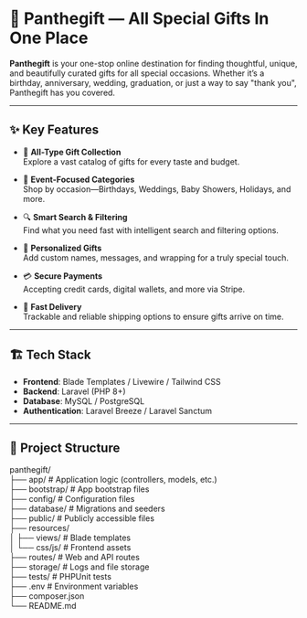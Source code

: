 # 🎁 Panthegift — All Special Gifts In One Place

**Panthegift** is your one-stop online destination for finding thoughtful, unique, and beautifully curated gifts for all special occasions. Whether it’s a birthday, anniversary, wedding, graduation, or just a way to say "thank you", Panthegift has you covered.

---

## ✨ Key Features

- 🎁 **All-Type Gift Collection**  
  Explore a vast catalog of gifts for every taste and budget.

- 📅 **Event-Focused Categories**  
  Shop by occasion—Birthdays, Weddings, Baby Showers, Holidays, and more.

- 🔍 **Smart Search & Filtering**  
  Find what you need fast with intelligent search and filtering options.

- 🎨 **Personalized Gifts**  
  Add custom names, messages, and wrapping for a truly special touch.

- 💳 **Secure Payments**  
  Accepting credit cards, digital wallets, and more via Stripe.

- 🚚 **Fast Delivery**  
  Trackable and reliable shipping options to ensure gifts arrive on time.

---

## 🏗️ Tech Stack

- **Frontend**: Blade Templates / Livewire / Tailwind CSS  
- **Backend**: Laravel (PHP 8+)  
- **Database**: MySQL / PostgreSQL  
- **Authentication**: Laravel Breeze / Laravel Sanctum  

---

## 📁 Project Structure

panthegift/ <br/>
├── app/ # Application logic (controllers, models, etc.)  <br/>
├── bootstrap/ # App bootstrap files  <br/>
├── config/ # Configuration files  <br/>
├── database/ # Migrations and seeders  <br/>
├── public/ # Publicly accessible files  <br/>
├── resources/  <br/>
│ ├── views/ # Blade templates  <br/>
│ └── css/js/ # Frontend assets  <br/>
├── routes/ # Web and API routes  <br/>
├── storage/ # Logs and file storage  <br/>
├── tests/ # PHPUnit tests  <br/>
├── .env # Environment variables <br/>
├── composer.json  <br/>
└── README.md
